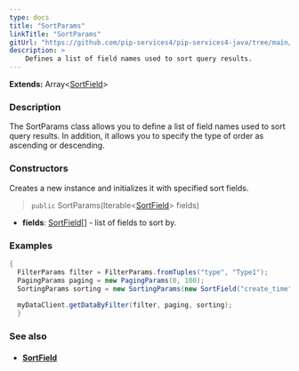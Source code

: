 ```yaml
---
type: docs
title: "SortParams"
linkTitle: "SortParams"
gitUrl: "https://github.com/pip-services4/pip-services4-java/tree/main/pip-services4-data-java"
description: > 
    Defines a list of field names used to sort query results.
---
```


**Extends:** Array\<[SortField](../sort_field)\>

### Description

The SortParams class allows you to define a list of field names used to sort query results. In addition, it allows you to specify the type of order as ascending or descending.

### Constructors
Creates a new instance and initializes it with specified sort fields.

> `public` SortParams(Iterable<[SortField](../sort_field)> fields)

- **fields**: [SortField](../sort_field)[] - list of fields to sort by.


### Examples
```java
{
  FilterParams filter = FilterParams.fromTuples("type", "Type1");
  PagingParams paging = new PagingParams(0, 100);
  SortingParams sorting = new SortingParams(new SortField("create_time", true));
 
  myDataClient.getDataByFilter(filter, paging, sorting);
  }

```

### See also
- #### [SortField](../sort_field)
